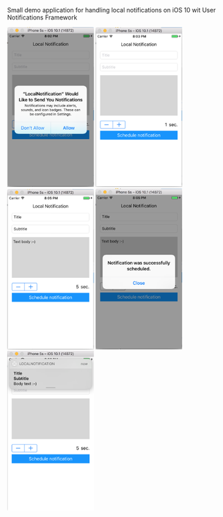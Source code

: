 Small demo application for handling local notifications on iOS 10 wit User Notifications Framework

<p align="left">
  <img src="https://github.com/maho125/Swifty/blob/master/LocalNotification/Notification1.png" width="200" />
  <img src="https://github.com/maho125/Swifty/blob/master/LocalNotification/Notification2.png" width="200" />
  <img src="https://github.com/maho125/Swifty/blob/master/LocalNotification/Notification3.png" width="200" />
  <img src="https://github.com/maho125/Swifty/blob/master/LocalNotification/Notification4.png" width="200" />
  <img src="https://github.com/maho125/Swifty/blob/master/LocalNotification/Notification5.png" width="200" />
</p>
